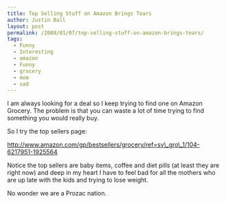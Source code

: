 ```yaml
---
title: Top Selling Stuff on Amazon Brings Tears
author: Justin Ball
layout: post
permalink: /2008/01/07/top-selling-stuff-on-amazon-brings-tears/
tags:
  - Funny
  - Interesting
  - amazon
  - Funny
  - grocery
  - mom
  - sad
---
```


I am always looking for a deal so I keep trying to find one on Amazon Grocery. The problem is that you can waste a lot of time trying to find something you would really buy.

So I try the top sellers page:

http://www.amazon.com/gp/bestsellers/grocery/ref=sv\_gro\_1/104-6217951-1925564

Notice the top sellers are baby items, coffee and diet pills (at least they are right now) and deep in my heart I have to feel bad for all the mothers who are up late with the kids and trying to lose weight.

No wonder we are a Prozac nation.